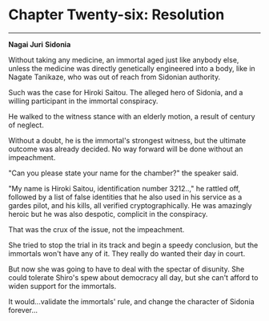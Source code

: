 # **Chapter Twenty-six: Resolution**

***
**Nagai Juri**
**Sidonia**

Without taking any medicine, an immortal aged just like anybody else, unless the medicine was directly genetically engineered into a body, like in Nagate Tanikaze, who was out of reach from Sidonian authority.

Such was the case for Hiroki Saitou. The alleged hero of Sidonia, and a willing participant in the immortal conspiracy.

He walked to the witness stance with an elderly motion, a result of century of neglect.

Without a doubt, he is the immortal's strongest witness, but the ultimate outcome was already decided. No way forward will be done without an impeachment.

"Can you please state your name for the chamber?" the speaker said.

"My name is Hiroki Saitou, identification number 3212..," he rattled off, followed by a list of false identities that he also used in his service as a gardes pilot, and his kills, all verified cryptographically. He was amazingly heroic but he was also despotic, complicit in the conspiracy.

That was the crux of the issue, not the impeachment.

She tried to stop the trial in its track and begin a speedy conclusion, but the immortals won't have any of it. They really do wanted their day in court.

But now she was going to have to deal with the spectar of disunity. She could tolerate Shiro's spew about democracy all day, but she can't afford to widen support for the immortals.

It would...validate the immortals' rule, and change the character of Sidonia forever...
